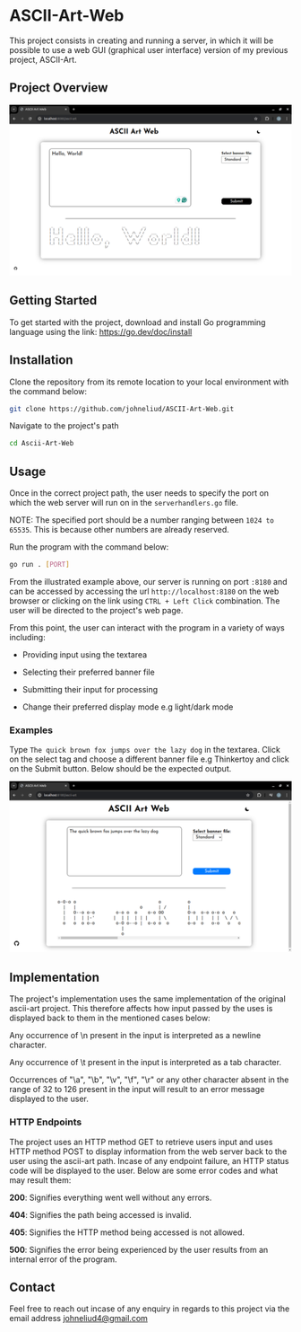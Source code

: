 # ASCII-Art-Web

This project consists in creating and running a server, in which it will be possible to use a web GUI (graphical user interface) version of my previous project, ASCII-Art.

## Project Overview

![](./img/preview.png)

## Getting Started
To get started with the project, download and install Go programming language using the link: https://go.dev/doc/install

## Installation
Clone the repository from its remote location to your local environment with the command below:
```bash
git clone https://github.com/johneliud/ASCII-Art-Web.git
```

Navigate to the project's path
```bash
cd Ascii-Art-Web
```

## Usage
Once in the correct project path, the user needs to specify the port on which the web server will run on in the `serverhandlers.go` file.

NOTE: The specified port should be a number ranging between `1024 to 65535`. This is because other numbers are already reserved.

Run the program with the command below:
```bash
go run . [PORT]
```

From the illustrated example above, our server is running on port `:8180` and can be accessed by accessing the url `http://localhost:8180` on the web browser or clicking on the link using `CTRL + Left Click` combination. The user will be directed to the project's web page.

From this point, the user can interact with the program in a variety of ways including:

- Providing input using the textarea

- Selecting their preferred banner file

- Submitting their input for processing

- Change their preferred display mode e.g light/dark mode

### Examples
Type `The quick brown fox jumps over the lazy dog` in the textarea. Click on the select tag and choose a different banner file e.g Thinkertoy and click on the Submit button. Below should be the expected output.

![](./img/preview-2.png)


## Implementation
The project's implementation uses the same implementation of the original ascii-art project. This therefore affects how input passed by the uses is displayed back to them in the mentioned cases below:

Any occurrence of \n present in the input is interpreted as a newline character.

Any occurrence of \t present in the input is interpreted as a tab character.

Occurrences of "\\a", "\\b", "\\v", "\\f", "\\r" or any other character absent in the range of 32 to 126 present in the input will result to an error message displayed to the user.

### HTTP Endpoints
The project uses an HTTP method GET to retrieve users input and uses HTTP method POST to display information from the web server back to the user using the ascii-art path. Incase of any endpoint failure, an HTTP status code will be displayed to the user. Below are some error codes and what may result them:

**200**: Signifies everything went well without any errors.

**404**: Signifies the path being accessed is invalid.

**405**: Signifies the HTTP method being accessed is not allowed.

**500**: Signifies the error being experienced by the user results from an internal error of the program.

## Contact
Feel free to reach out incase of any enquiry in regards to this project via the email address johneliud4@gmail.com
